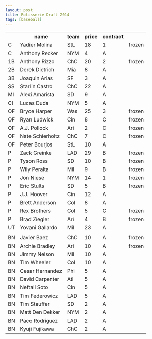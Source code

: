 ```yaml
---
layout: post
title: Rotisserie Draft 2014
tags: [baseball]
---
```


<table><tbody><tr><th> </th><th>name</th><th>team</th><th>price</th><th>contract</th><th> </th></tr><tr><td>C</td><td>Yadier Molina</td><td>StL</td><td>18</td><td>1</td><td>frozen</td></tr><tr><td>C</td><td>Anthony Recker</td><td>NYM</td><td>4</td><td>A</td><td> </td></tr><tr><td>1B</td><td>Anthony Rizzo</td><td>ChC</td><td>20</td><td>2</td><td>frozen</td></tr><tr><td>2B</td><td>Derek Dietrich</td><td>Mia</td><td>8</td><td>A</td><td> </td></tr><tr><td>3B</td><td>Joaquin Arias</td><td>SF</td><td>3</td><td>A</td><td> </td></tr><tr><td>SS</td><td>Starlin Castro</td><td>ChC</td><td>22</td><td>A</td><td> </td></tr><tr><td>MI</td><td>Alexi Amarista</td><td>SD</td><td>9</td><td>A</td><td> </td></tr><tr><td>CI</td><td>Lucas Duda</td><td>NYM</td><td>5</td><td>A</td><td> </td></tr><tr><td>OF</td><td>Bryce Harper</td><td>Was</td><td>25</td><td>3</td><td>frozen</td></tr><tr><td>OF</td><td>Ryan Ludwick</td><td>Cin</td><td>8</td><td>C</td><td>frozen</td></tr><tr><td>OF</td><td>A.J. Pollock</td><td>Ari</td><td>2</td><td>C</td><td>frozen</td></tr><tr><td>OF</td><td>Nate Schierholtz</td><td>ChC</td><td>7</td><td>C</td><td>frozen</td></tr><tr><td>OF</td><td>Peter Bourjos</td><td>StL</td><td>10</td><td>A</td><td> </td></tr><tr><td>P</td><td>Zack Greinke</td><td>LAD</td><td>29</td><td>B</td><td>frozen</td></tr><tr><td>P</td><td>Tyson Ross</td><td>SD</td><td>10</td><td>B</td><td>frozen</td></tr><tr><td>P</td><td>Wily Peralta</td><td>Mil</td><td>9</td><td>B</td><td>frozen</td></tr><tr><td>P</td><td>Jon Niese</td><td>NYM</td><td>14</td><td>1</td><td>frozen</td></tr><tr><td>P</td><td>Eric Stults</td><td>SD</td><td>5</td><td>B</td><td>frozen</td></tr><tr><td>P</td><td>J.J. Hoover</td><td>Cin</td><td>12</td><td>A</td><td> </td></tr><tr><td>P</td><td>Brett Anderson</td><td>Col</td><td>8</td><td>A</td><td> </td></tr><tr><td>P</td><td>Rex Brothers</td><td>Col</td><td>5</td><td>C</td><td>frozen</td></tr><tr><td>P</td><td>Brad Ziegler</td><td>Ari</td><td>4</td><td>B</td><td>frozen</td></tr><tr><td>UT</td><td>Yovani Gallardo</td><td>Mil</td><td>23</td><td>A</td><td> </td></tr><tr><td> </td><td> </td><td> </td><td> </td><td> </td><td> </td></tr><tr><td>BN</td><td>Javier Baez</td><td>ChC</td><td>10</td><td>A</td><td>frozen</td></tr><tr><td>BN</td><td>Archie Bradley</td><td>Ari</td><td>10</td><td>A</td><td>frozen</td></tr><tr><td>BN</td><td>Jimmy Nelson</td><td>Mil</td><td>10</td><td>A</td><td> </td></tr><tr><td>BN</td><td>Tim Wheeler</td><td>Col</td><td>10</td><td>A</td><td> </td></tr><tr><td>BN</td><td>Cesar Hernandez</td><td>Phi</td><td>5</td><td>A</td><td> </td></tr><tr><td>BN</td><td>David Carpenter</td><td>Atl</td><td>5</td><td>A</td><td> </td></tr><tr><td>BN</td><td>Neftali Soto</td><td>Cin</td><td>5</td><td>A</td><td> </td></tr><tr><td>BN</td><td>Tim Federowicz</td><td>LAD</td><td>5</td><td>A</td><td> </td></tr><tr><td>BN</td><td>Tim Stauffer</td><td>SD</td><td>2</td><td>A</td><td> </td></tr><tr><td>BN</td><td>Matt Den Dekker</td><td>NYM</td><td>2</td><td>A</td><td> </td></tr><tr><td>BN</td><td>Paco Rodriguez</td><td>LAD</td><td>2</td><td>A</td><td> </td></tr><tr><td>BN</td><td>Kyuji Fujikawa</td><td>ChC</td><td>2</td><td>A</td><td> </td></tr></tbody></table>
